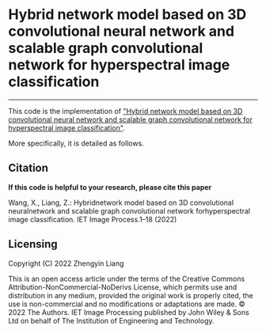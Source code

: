 # Hybrid network model based on 3D convolutional neural network and scalable graph convolutional network for hyperspectral image classification

---------------------

This code is the implementation of ["Hybrid network model based on 3D convolutional neural network and scalable graph convolutional network for hyperspectral image classification"](https://doi.org/10.1049/ipr2.12632).

More specifically, it is detailed as follows.

Citation
---------------------

**If this code is helpful to your research, please cite this paper**

Wang, X., Liang, Z.: Hybridnetwork model based on 3D convolutional neuralnetwork and scalable graph convolutional network forhyperspectral image classification. IET Image Process.1–18 (2022)



Licensing
---------
Copyright (C) 2022 Zhengyin Liang

This is an open access article under the terms of the Creative Commons Attribution-NonCommercial-NoDerivs License, which permits use and distribution in any medium, provided the
original work is properly cited, the use is non-commercial and no modifications or adaptations are made.
© 2022 The Authors. IET Image Processing published by John Wiley & Sons Ltd on behalf of The Institution of Engineering and Technology.


